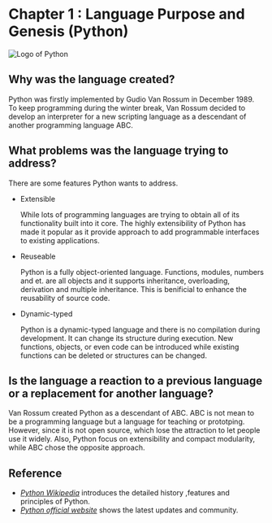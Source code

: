 # Chapter 1 : Language Purpose and Genesis (Python)
![Logo of Python](https://www.python.org/static/img/python-logo@2x.png) 
## Why was the language created?
Python was firstly implemented by Gudio Van Rossum in December 1989. To keep programming during the winter break, Van Rossum decided to develop an interpreter for a new scripting language as a descendant of another programming language ABC.

## What problems was the language trying to address?
There are some features Python wants to address.

- Extensible
	
    While lots of programming languages are trying to obtain all of its functionality built into it core. The highly extensibility of Python has made it popular as it provide approach to add programmable interfaces to existing applications.
    
- Reuseable
	
    Python is a fully object-oriented language. Functions, modules, numbers and et. are all objects and it supports inheritance, overloading, derivation and multiple inheritance. This is benificial to enhance the reusability of source code.
    
- Dynamic-typed

	Python is a dynamic-typed language and there is no compilation during development. It can change its structure during execution. New functions, objects, or even code can be introduced while existing functions can be deleted or structures can be changed.


## Is the language a reaction to a previous language or a replacement for another language?
Van Rossum created Python as a descendant of ABC. ABC is not mean to be a programming language but a language for teaching or prototping.  However, since it is not open source, which lose the attraction to let people use it widely. Also, Python focus on extensibility and compact modularity, while ABC chose the opposite approach.

## Reference
- [_Python Wikipedia_](https://en.wikipedia.org/wiki/Python_(programming_language)) introduces the detailed history ,features and principles of Python.
- [_Python official website_](https://www.python.org/) shows the latest updates and community.